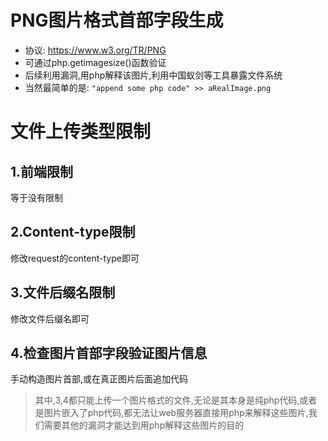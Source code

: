 # PNG图片格式首部字段生成
- 协议: https://www.w3.org/TR/PNG
- 可通过php.getimagesize()函数验证
- 后续利用漏洞,用php解释该图片,利用中国蚁剑等工具暴露文件系统
- 当然最简单的是: `"append some php code" >> aRealImage.png`

# 文件上传类型限制
## 1.前端限制
等于没有限制
## 2.Content-type限制
修改request的content-type即可
## 3.文件后缀名限制
修改文件后缀名即可
## 4.检查图片首部字段验证图片信息
手动构造图片首部,或在真正图片后面追加代码

> 其中,3,4都只能上传一个图片格式的文件,无论是其本身是纯php代码,或者是图片嵌入了php代码,都无法让web服务器直接用php来解释这些图片,我们需要其他的漏洞才能达到用php解释这些图片的目的